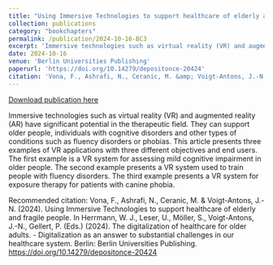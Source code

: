 ```yaml
---
title: "Using Immersive Technologies to support healthcare of elderly and fragile people"
collection: publications
category: "bookchapters"
permalink: /publication/2024-10-16-BC3
excerpt: 'Immersive technologies such as virtual reality (VR) and augmented reality (AR) have significant potential in the therapeutic field. They can support older people, individuals with cognitive disorders and other types of conditions such as fluency disorders or phobias. This article presents three examples of VR applications with three different objectives and end users. The first example is a VR system for assessing mild cognitive impairment in older people. The second example presents a VR system used to train people with fluency disorders. The third example presents a VR system for exposure therapy for patients with canine phobia.'
date: 2024-10-16
venue: 'Berlin Universities Publishing'
paperurl: 'https://doi.org/10.14279/depositonce-20424'
citation: 'Vona, F., Ashrafi, N., Ceranic, M. &amp; Voigt-Antons, J.-N. (2024). Using Immersive Technologies to support healthcare of elderly and fragile people. In Herrmann, W. J., Leser, U., Möller, S., Voigt-Antons, J.-N., Gellert, P. (Eds.) (2024). The digitalization of healthcare for older adults. - Digitalization as an answer to substantial challenges in our healthcare system. Berlin: Berlin Universities Publishing. https://doi.org/10.14279/depositonce-20424'
---
```


<a href='https://doi.org/10.14279/depositonce-20424'>Download publication here</a>

Immersive technologies such as virtual reality (VR) and augmented reality (AR) have significant potential in the therapeutic field. They can support older people, individuals with cognitive disorders and other types of conditions such as fluency disorders or phobias. This article presents three examples of VR applications with three different objectives and end users. The first example is a VR system for assessing mild cognitive impairment in older people. The second example presents a VR system used to train people with fluency disorders. The third example presents a VR system for exposure therapy for patients with canine phobia.

Recommended citation: Vona, F., Ashrafi, N., Ceranic, M. & Voigt-Antons, J.-N. (2024). Using Immersive Technologies to support healthcare of elderly and fragile people. In Herrmann, W. J., Leser, U., Möller, S., Voigt-Antons, J.-N., Gellert, P. (Eds.) (2024). The digitalization of healthcare for older adults. - Digitalization as an answer to substantial challenges in our healthcare system. Berlin: Berlin Universities Publishing. https://doi.org/10.14279/depositonce-20424
